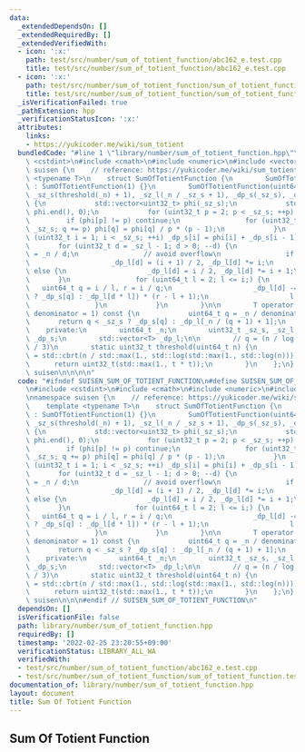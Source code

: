 ```yaml
---
data:
  _extendedDependsOn: []
  _extendedRequiredBy: []
  _extendedVerifiedWith:
  - icon: ':x:'
    path: test/src/number/sum_of_totient_function/abc162_e.test.cpp
    title: test/src/number/sum_of_totient_function/abc162_e.test.cpp
  - icon: ':x:'
    path: test/src/number/sum_of_totient_function/sum_of_totient_function.test.cpp
    title: test/src/number/sum_of_totient_function/sum_of_totient_function.test.cpp
  _isVerificationFailed: true
  _pathExtension: hpp
  _verificationStatusIcon: ':x:'
  attributes:
    links:
    - https://yukicoder.me/wiki/sum_totient
  bundledCode: "#line 1 \"library/number/sum_of_totient_function.hpp\"\n\n\n\n#include\
    \ <cstdint>\n#include <cmath>\n#include <numeric>\n#include <vector>\n\nnamespace\
    \ suisen {\n    // reference: https://yukicoder.me/wiki/sum_totient\n    template\
    \ <typename T>\n    struct SumOfTotientFunction {\n        SumOfTotientFunction()\
    \ : SumOfTotientFunction(1) {}\n        SumOfTotientFunction(uint64_t n) : _n(n),\
    \ _sz_s(threshold(_n) + 1), _sz_l(_n / _sz_s + 1), _dp_s(_sz_s), _dp_l(_sz_l)\
    \ {\n            std::vector<uint32_t> phi(_sz_s);\n            std::iota(phi.begin(),\
    \ phi.end(), 0);\n            for (uint32_t p = 2; p < _sz_s; ++p) {\n       \
    \         if (phi[p] != p) continue;\n                for (uint32_t q = p; q <\
    \ _sz_s; q += p) phi[q] = phi[q] / p * (p - 1);\n            }\n            for\
    \ (uint32_t i = 1; i < _sz_s; ++i) _dp_s[i] = phi[i] + _dp_s[i - 1];\n\n     \
    \       for (uint32_t d = _sz_l - 1; d > 0; --d) {\n                uint64_t i\
    \ = _n / d;\n                // avoid overflow\n                if (i & 1) {\n\
    \                    _dp_l[d] = (i + 1) / 2, _dp_l[d] *= i;\n                }\
    \ else {\n                    _dp_l[d] = i / 2, _dp_l[d] *= i + 1;\n         \
    \       }\n                for (uint64_t l = 2; l <= i;) {\n                 \
    \   uint64_t q = i / l, r = i / q;\n                    _dp_l[d] -= (q < _sz_s\
    \ ? _dp_s[q] : _dp_l[d * l]) * (r - l + 1);\n                    l = r + 1;\n\
    \                }\n            }\n        }\n\n        T operator()(uint64_t\
    \ denominator = 1) const {\n            uint64_t q = _n / denominator;\n     \
    \       return q < _sz_s ? _dp_s[q] : _dp_l[_n / (q + 1) + 1];\n        }\n\n\
    \    private:\n        uint64_t _n;\n        uint32_t _sz_s, _sz_l;\n        std::vector<T>\
    \ _dp_s;\n        std::vector<T> _dp_l;\n\n        // q = (n / log log n) ^ (2\
    \ / 3)\n        static uint32_t threshold(uint64_t n) {\n            double t\
    \ = std::cbrt(n / std::max(1., std::log(std::max(1., std::log(n)))));\n      \
    \      return uint32_t(std::max(1., t * t));\n        }\n    };\n} // namespace\
    \ suisen\n\n\n\n"
  code: "#ifndef SUISEN_SUM_OF_TOTIENT_FUNCTION\n#define SUISEN_SUM_OF_TOTIENT_FUNCTION\n\
    \n#include <cstdint>\n#include <cmath>\n#include <numeric>\n#include <vector>\n\
    \nnamespace suisen {\n    // reference: https://yukicoder.me/wiki/sum_totient\n\
    \    template <typename T>\n    struct SumOfTotientFunction {\n        SumOfTotientFunction()\
    \ : SumOfTotientFunction(1) {}\n        SumOfTotientFunction(uint64_t n) : _n(n),\
    \ _sz_s(threshold(_n) + 1), _sz_l(_n / _sz_s + 1), _dp_s(_sz_s), _dp_l(_sz_l)\
    \ {\n            std::vector<uint32_t> phi(_sz_s);\n            std::iota(phi.begin(),\
    \ phi.end(), 0);\n            for (uint32_t p = 2; p < _sz_s; ++p) {\n       \
    \         if (phi[p] != p) continue;\n                for (uint32_t q = p; q <\
    \ _sz_s; q += p) phi[q] = phi[q] / p * (p - 1);\n            }\n            for\
    \ (uint32_t i = 1; i < _sz_s; ++i) _dp_s[i] = phi[i] + _dp_s[i - 1];\n\n     \
    \       for (uint32_t d = _sz_l - 1; d > 0; --d) {\n                uint64_t i\
    \ = _n / d;\n                // avoid overflow\n                if (i & 1) {\n\
    \                    _dp_l[d] = (i + 1) / 2, _dp_l[d] *= i;\n                }\
    \ else {\n                    _dp_l[d] = i / 2, _dp_l[d] *= i + 1;\n         \
    \       }\n                for (uint64_t l = 2; l <= i;) {\n                 \
    \   uint64_t q = i / l, r = i / q;\n                    _dp_l[d] -= (q < _sz_s\
    \ ? _dp_s[q] : _dp_l[d * l]) * (r - l + 1);\n                    l = r + 1;\n\
    \                }\n            }\n        }\n\n        T operator()(uint64_t\
    \ denominator = 1) const {\n            uint64_t q = _n / denominator;\n     \
    \       return q < _sz_s ? _dp_s[q] : _dp_l[_n / (q + 1) + 1];\n        }\n\n\
    \    private:\n        uint64_t _n;\n        uint32_t _sz_s, _sz_l;\n        std::vector<T>\
    \ _dp_s;\n        std::vector<T> _dp_l;\n\n        // q = (n / log log n) ^ (2\
    \ / 3)\n        static uint32_t threshold(uint64_t n) {\n            double t\
    \ = std::cbrt(n / std::max(1., std::log(std::max(1., std::log(n)))));\n      \
    \      return uint32_t(std::max(1., t * t));\n        }\n    };\n} // namespace\
    \ suisen\n\n\n#endif // SUISEN_SUM_OF_TOTIENT_FUNCTION\n"
  dependsOn: []
  isVerificationFile: false
  path: library/number/sum_of_totient_function.hpp
  requiredBy: []
  timestamp: '2022-02-25 23:20:55+09:00'
  verificationStatus: LIBRARY_ALL_WA
  verifiedWith:
  - test/src/number/sum_of_totient_function/abc162_e.test.cpp
  - test/src/number/sum_of_totient_function/sum_of_totient_function.test.cpp
documentation_of: library/number/sum_of_totient_function.hpp
layout: document
title: Sum Of Totient Function
---
```

## Sum Of Totient Function